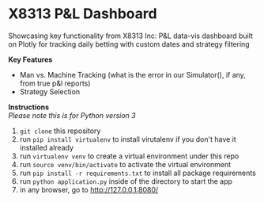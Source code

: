 # X8313 P&L Dashboard
Showcasing key functionality from X8313 Inc: P&L data-vis dashboard built on Plotly for tracking daily betting with custom dates and strategy filtering

**Key Features**

* Man vs. Machine Tracking (what is the error in our Simulator(), if any, from true p&l reports)
* Strategy Selection

**Instructions**<br>
_Please note this is for Python version 3_

1. `git clone` this repository
1. run `pip install virtualenv` to install virutalenv if you don't have it installed already
1. run `virtualenv venv` to create a virtual environment under this repo
1. run `source venv/bin/activate` to activate the virtual environment
1. run `pip install -r requirements.txt` to install all package requirements
1. run `python application.py` inside of the directory to start the app
1. in any browser, go to http://127.0.0.1:8080/
